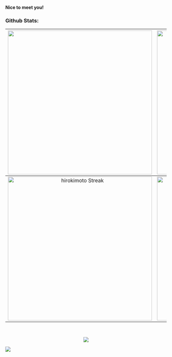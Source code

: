 <b>Nice to meet you!</b>

### Github Stats:

| <img width="450em" src="https://github-profile-trophy.vercel.app/?username=hirokimoto&theme=onestar&row=2&column=4&margin-w=10&margin-h=15&no-bg=true)](https://github.com/ryo-ma/github-profile-trophy"> | <img  width="450em" src="https://github-readme-stats.vercel.app/api/top-langs?username=hirokimoto&show_icons=true&locale=en&layout=compact&theme=vue-dark" alt="Hiroki's Most used lang" /> |
| :-----------------------------------------------------------------------------------------------------------------------------------------------------------------------------------------------------: | :--------------------------------------------------------------------------------------------------------------------------------------------------------------------------------------: |
|                                           <img  width="450em"   src="https://streak-stats.demolab.com?user=hirokimoto&theme=vue-dark" alt="hirokimoto Streak" />                                           |  <img width="450em" align="center" alt="hirokimoto's Github stats"  src="https://github-readme-stats.vercel.app/api?username=hirokimoto&show_icons=true&count_private=true&theme=vue-dark" />   |

<br/>
<p align="center"> <img src="https://quotes-github-readme.vercel.app/api?type=horizontal&theme=dark&quote=To%20know,%20is%20to%20know%20that%20you%20know%20nothing.%20Nothing%20but%20the%20art%20of%20self-ignorance.&author=He%20who%20embraced%20his%20own%20ignorance" /> </p>

<img src="https://komarev.com/ghpvc/?username=hirokimoto" />
